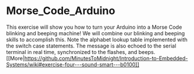 # Morse_Code_Arduino
This exercise will show you how to turn your Arduino into a Morse Code blinking and beeping machine! We will combine our blinking and beeping skills to accomplish this. Note the alphabet lookup table implemented with the switch case statements. The message is also echoed to the serial terminal in real time, synchronized to the flashes, and beeps. 
[[More|https://github.com/MinutesToMidnight/Introduction-to-Embedded-Systems/wiki#exercise-four---sound-smart---b0100]]
